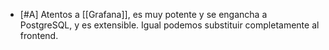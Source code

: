 - [#A] Atentos a [[Grafana]], es muy potente y se engancha a PostgreSQL, y es extensible. Igual podemos substituir completamente al frontend.
